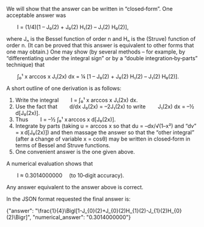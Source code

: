 We will show that the answer can be written in “closed‐form”. One acceptable answer was

  I = (1/4)[1 – J₀(2) + J₀(2) H₁(2) – J₁(2) H₀(2)],

where Jₙ is the Bessel function of order n and Hₙ is the (Struve) function of order n. (It can be proved that this answer is equivalent to other forms that one may obtain.) One may show (by several methods – for example, by “differentiating under the integral sign” or by a “double integration‐by‐parts” technique) that

  ∫₀¹ x arccos x J₁(2x) dx = ¼ [1 – J₀(2) + J₀(2) H₁(2) – J₁(2) H₀(2)].

A short outline of one derivation is as follows:

1. Write the integral
  I = ∫₀¹ x arccos x J₁(2x) dx.
2. Use the fact that
  d/dx J₀(2x) = –2J₁(2x)
to write
  J₁(2x) dx = –½ d[J₀(2x)].
3. Thus
  I = –½ ∫₀¹ x arccos x d[J₀(2x)].
4. Integrate by parts (taking u = arccos x so that du = –dx/√(1–x²) and “dv” = x d[J₀(2x)]) and then massage the answer so that the “other integral” (after a change of variable x = cosθ) may be written in closed‐form in terms of Bessel and Struve functions.
5. One convenient answer is the one given above.

A numerical evaluation shows that

  I ≈ 0.3014000000  (to 10‐digit accuracy).

Any answer equivalent to the answer above is correct.

In the JSON format requested the final answer is:

{"answer": "\\frac{1}{4}\\Bigl[1-J_{0}(2)+J_{0}(2)H_{1}(2)-J_{1}(2)H_{0}(2)\\Bigr]", "numerical_answer": "0.3014000000"}